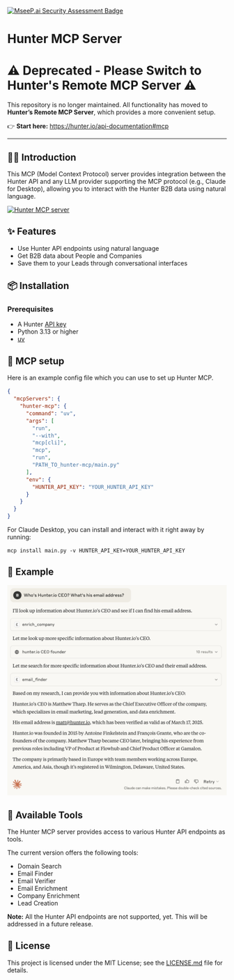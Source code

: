 [![MseeP.ai Security Assessment Badge](https://mseep.net/pr/hunter-io-hunter-mcp-badge.png)](https://mseep.ai/app/hunter-io-hunter-mcp)

# Hunter MCP Server

# **⚠️ Deprecated - Please Switch to Hunter's Remote MCP Server ⚠️**
This repository is no longer maintained. All functionality has moved to **Hunter’s Remote MCP Server**, which provides a more convenient setup.

👉 **Start here:** <https://hunter.io/api-documentation#mcp>

---

## 🙋‍♂️ Introduction

This MCP (Model Context Protocol) server provides integration between the Hunter API and any LLM provider supporting the MCP protocol (e.g., Claude for Desktop), allowing you to interact with the Hunter B2B data using natural language.

<a href="https://glama.ai/mcp/servers/@hunter-io/hunter-mcp">
  <img width="380" height="200" src="https://glama.ai/mcp/servers/@hunter-io/hunter-mcp/badge" alt="Hunter MCP server" />
</a>

## ✨ Features
- Use Hunter API endpoints using natural language
- Get B2B data about People and Companies
- Save them to your Leads through conversational interfaces

## 📦 Installation

### Prerequisites

- A Hunter [API key](https://hunter.io/api-keys)
- Python 3.13 or higher
- [uv](https://github.com/astral-sh/uv)

## 🔌 MCP setup
Here is an example config file which you can use to set up Hunter MCP.

```json
{
  "mcpServers": {
    "hunter-mcp": {
      "command": "uv",
      "args": [
        "run",
        "--with",
        "mcp[cli]",
        "mcp",
        "run",
        "PATH_TO_hunter-mcp/main.py"
      ],
      "env": {
        "HUNTER_API_KEY": "YOUR_HUNTER_API_KEY"
      }
    }
  }
}
```

For Claude Desktop, you can install and interact with it right away by running:
```
mcp install main.py -v HUNTER_API_KEY=YOUR_HUNTER_API_KEY
```

## 🔎 Example

![Hunter MCP in Claude Desktop](claude_desktop.png)

## 🚀 Available Tools

The Hunter MCP server provides access to various Hunter API endpoints as tools.

The current version offers the following tools:
- Domain Search
- Email Finder
- Email Verifier
- Email Enrichment
- Company Enrichment
- Lead Creation

**Note:** All the Hunter API endpoints are not supported, yet. This will be addressed in a future release.

## 🔑 License

This project is licensed under the MIT License; see the [LICENSE.md](https://github.com/hunter-io/hunter-mcp/blob/main/LICENSE.md) file for details.